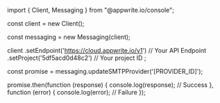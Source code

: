 import { Client,  Messaging } from "@appwrite.io/console";

const client = new Client();

const messaging = new Messaging(client);

client
    .setEndpoint('https://cloud.appwrite.io/v1') // Your API Endpoint
    .setProject('5df5acd0d48c2') // Your project ID
;

const promise = messaging.updateSMTPProvider('[PROVIDER_ID]');

promise.then(function (response) {
    console.log(response); // Success
}, function (error) {
    console.log(error); // Failure
});